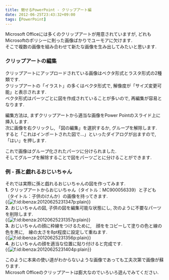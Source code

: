 ```yaml
---
title: 魅せるPowerPoint - クリップアート編
date: 2012-06-25T23:43:32+09:00
tags: [PowerPoint]
---
```


Microsoft Officeには多くのクリップアートが用意されていますが, どれもMicrosoftのポリシーに則った画像ばかりでユーモアに欠けます\.  
そこで複数の画像を組み合わせて新たな画像を生み出してみたいと思います\.

### クリップアートの編集

クリップアートにアップロードされている画像はベクタ形式とラスタ形式の2種類です\.  
クリップアートの「イラスト」の多くはベクタ形式で, 解像度が「サイズ変更可能」と表示されます\.  
ベクタ形式はパーツごとに図を作成されていることが多いので, 再編集が容易となります\.

編集方法は, まずクリップアートから適当な画像をPower Pointのスライド上に挿入します\.  
次に画像を右クリックし, 「図の編集」を選択するか, グループを解除します\.  
すると「これはインポートされた図で\.\.\.」といったダイアログが出ますので, 「はい」を押します\.

これで画像はグループ化されたパーツに分けられました\.  
そしてグループを解除することで図をパーツごとに分けることができます\.

### 例 \- 孫と戯れるおじいちゃん

それでは実際に孫と戯れるおじいちゃんの図を作ってみます\.  
**1\.** クリップアートからおじいちゃん（タイトル：MC900056339）と子ども（タイトル：子供のけんか）の画像を持ってきます\.  
{{<img src="/2012/06/25/234332/20120625231347.png" alt="f:id:ibenza:20120625231347p:plain">}}  
**2\.** おじいちゃんの図, 子供の図を編集可能な状態にし, 次のように不要なパーツを削除します\.  
{{<img src="/2012/06/25/234332/20120625231357.png" alt="f:id:ibenza:20120625231357p:plain">}}  
**3\.** おじいちゃんの顔に枠線をつけるために,　顔ををコピーして塗りの色と線の色を黒に,　線の太さを8pt程度に設定して重ねます\.  
{{<img src="/2012/06/25/234332/20120625231356.png" alt="f:id:ibenza:20120625231356p:plain">}}  
**4\.** おじいちゃんの顔を適当な位置に貼り付けると完成です\.  
{{<img src="/2012/06/25/234332/20120625231404.png" alt="f:id:ibenza:20120625231404p:plain">}}

このように本来の使い道がわからないような画像であっても工夫次第で画像が蘇ります\.  
Microsoft Officeのクリップアートは膨大なのでいろいろ遊んでみてください\.

